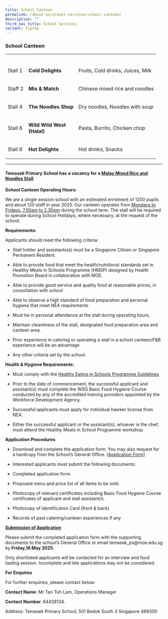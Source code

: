 ```yaml
---
title: School Canteen
permalink: /about-us/school-services/school-canteen/
description: ""
third_nav_title: School Services
variant: tiptap
---
```

<h3>School Canteen</h3>
<table style="minWidth: 75px">
<colgroup>
<col>
<col>
<col>
</colgroup>
<tbody>
<tr>
<th rowspan="1" colspan="1">
<p></p>
</th>
<th rowspan="1" colspan="1">
<p></p>
</th>
<th rowspan="1" colspan="1">
<p></p>
</th>
</tr>
<tr>
<td rowspan="1" colspan="1">
<p>Stall 1</p>
</td>
<td rowspan="1" colspan="1">
<p><strong>Cold Delights</strong>
</p>
</td>
<td rowspan="1" colspan="1">
<p>Fruits, Cold drinks, Juices, Milk</p>
</td>
</tr>
<tr>
<td rowspan="1" colspan="1">
<p>Staff 2</p>
</td>
<td rowspan="1" colspan="1">
<p><strong>Mix &amp; Match</strong>
</p>
</td>
<td rowspan="1" colspan="1">
<p>Chinese mixed rice and noodles</p>
</td>
</tr>
<tr>
<td rowspan="1" colspan="1">
<p>Stall 4</p>
</td>
<td rowspan="1" colspan="1">
<p><strong>The Noodles Shop</strong>
</p>
</td>
<td rowspan="1" colspan="1">
<p>Dry noodles, Noodles with soup</p>
</td>
</tr>
<tr>
<td rowspan="1" colspan="1">
<p>Stall 6</p>
</td>
<td rowspan="1" colspan="1">
<p><strong>Wild Wild West<br>(Halal)<br></strong>
</p>
</td>
<td rowspan="1" colspan="1">
<p>Pasta, Burrito, Chicken chop</p>
</td>
</tr>
<tr>
<td rowspan="1" colspan="1">
<p>Stall 8</p>
</td>
<td rowspan="1" colspan="1">
<p><strong>Hot Delights</strong>
</p>
</td>
<td rowspan="1" colspan="1">
<p>Hot drinks, Snacks</p>
</td>
</tr>
</tbody>
</table>
<hr>
<h4><strong>Temasek Primary School has a vacancy for a <u>Malay Mixed Rice and Noodles Stall</u></strong></h4>
<p><strong>School Canteen Operating Hours:</strong>
</p>
<p>We are a single session school with an estimated enrolment of&nbsp;1200
pupils and about 120 staff in year 2025. Our canteen operates from <u>Mondays to Fridays, 7.00am to 2.30pm</u> during
the school term. The stall will be required to operate during&nbsp;School
Holidays, where necessary, at the request of the school.</p>
<p><strong>Requirements:</strong>
</p>
<p>Applicants should meet the following criteria:</p>
<ul data-tight="true" class="tight">
<li>
<p>Stall holder and assistants(s) must be a Singapore Citizen or Singapore
Permanent Resident.</p>
</li>
<li>
<p>Able to provide food that meet the health/nutritional standards set in
Healthy Meals in Schools Programme (HMSP) designed by Health Promotion
Board in collaboration with MOE.</p>
</li>
<li>
<p>Able to provide good service and quality food at reasonable prices, in
consultation with school</p>
</li>
<li>
<p>Able to observe a high standard of food preparation and personal hygiene
that meet NEA requirements</p>
</li>
<li>
<p>Must be in personal attendance at the stall during operating hours.</p>
</li>
<li>
<p>Maintain cleanliness of the stall, designated food preparation area and
canteen area.</p>
</li>
<li>
<p>Prior experience in catering or operating a stall in a school canteen/F&amp;B
experience will be an advantage</p>
</li>
<li>
<p>Any other criteria set by the school.</p>
</li>
</ul>
<p><strong>Health &amp; Hygiene Requirements:</strong>
</p>
<ul data-tight="true" class="tight">
<li>
<p>Must comply with the <a href="https://www.healthhub.sg/live-healthy/healthy-meals-in-school" rel="noopener nofollow" target="_blank">Healthy Eating in Schools Programme Guidelines</a>
</p>
</li>
<li>
<p>Prior to the date of commencement, the successful applicant and assistant(s)
must complete the WSQ Basic Food Hygiene Course conducted by any of the
accredited training providers&nbsp;appointed by the Workforce Development
Agency.</p>
</li>
<li>
<p>Successful applicants must apply for individual hawker license from NEA.</p>
</li>
<li>
<p>Either the successful applicant or the assistant(s), whoever is the chef,
must attend the Healthy Meals in School Programme workshop</p>
</li>
</ul>
<p><strong>Application Procedures</strong>
</p>
<ul data-tight="true" class="tight">
<li>
<p>Download and complete the application form. You may also request for a
hardcopy from the School’s General Office.&nbsp;[<a href="/files/application form - canteen.pdf" rel="noopener nofollow" target="_blank">Application Form]</a>
</p>
</li>
<li>
<p>Interested applicants must submit the following documents:</p>
</li>
<li>
<p>Completed application form.</p>
</li>
<li>
<p>Proposed menu and price list of all items to be sold.</p>
</li>
<li>
<p>Photocopy of relevant certificates including Basic Food Hygiene Course
certificates of applicant and stall assistant/s.</p>
</li>
<li>
<p>Photocopy of Identification Card (front &amp; back)</p>
</li>
<li>
<p>Records of past catering/canteen experiences if any</p>
<p></p>
</li>
</ul>
<p><strong><u>Submission of Application</u></strong>
</p>
<p>Please submit the completed application form with the supporting documents
to the school’s General Office or email <a rel="noopener noreferrer nofollow" target="_blank">temasek_ps@moe.edu.sg</a> by <strong>Friday,16 May 2025.</strong>
</p>
<p>Only shortlisted applicants will be contacted for an interview and&nbsp;food
tasting session. Incomplete and late applications may not be considered.</p>
<p><strong>For Enquires</strong>
</p>
<p>For further enquiries, please contact below:</p>
<p><strong>Contact Name:</strong>&nbsp;Mr Tan Toh Lam, Operations Manager</p>
<p><strong>Contact Number</strong>:&nbsp;64438134.</p>
<p>Address: Temasek Primary School, 501 Bedok South 3 Singapore 469300</p>